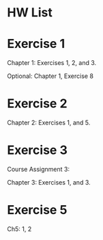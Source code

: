 # HW List

# Exercise 1
Chapter 1: Exercises 1, 2, and 3.

Optional: Chapter 1, Exercise 8


# Exercise 2
Chapter 2: Exercises 1, and 5.


# Exercise 3
Course Assignment 3:

Chapter 3: Exercises 1, and 3.

# Exercise 5
Ch5: 1, 2